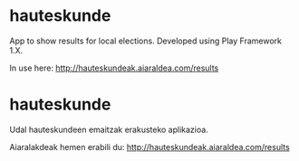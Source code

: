 hauteskunde
===========

App to show results for local elections. Developed using Play Framework 1.X.

In use here: http://hauteskundeak.aiaraldea.com/results

hauteskunde
===========

Udal hauteskundeen emaitzak erakusteko aplikazioa.

Aiaralakdeak hemen erabili du: http://hauteskundeak.aiaraldea.com/results
